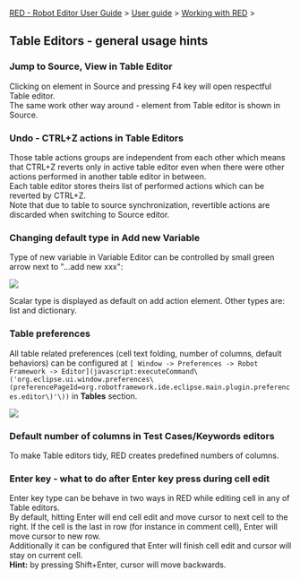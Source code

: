 [RED - Robot Editor User Guide](..\\..\\index.md) > [User
guide](..\\user_guide.md) > [Working with RED](..\\working_with_red.md) >

## Table Editors - general usage hints

### Jump to Source, View in Table Editor

Clicking on element in Source and pressing F4 key will open respectful Table
editor.  
The same work other way around - element from Table editor is shown in Source.

### Undo - CTRL+Z actions in Table Editors

Those table actions groups are independent from each other which means that
CTRL+Z reverts only in active table editor even when there were other actions
performed in another table editor in between.  
Each table editor stores theirs list of performed actions which can be
reverted by CTRL+Z.  
Note that due to table to source synchronization, revertible actions are
discarded when switching to Source editor.

### Changing default type in Add new Variable

Type of new variable in Variable Editor can be controlled by small green arrow
next to "...add new xxx":  
  
![](images/add_new_var.png)  
  
Scalar type is displayed as default on add action element. Other types are:
list and dictionary.  

### Table preferences

All table related preferences (cell text folding, number of columns, default
behaviors) can be configured at `[ Window -> Preferences -> Robot Framework ->
Editor](javascript:executeCommand\('org.eclipse.ui.window.preferences\(preferencePageId=org.robotframework.ide.eclipse.main.plugin.preferences.editor\)'\))`
in **Tables** section.  
  
![](images/table_preferences.png)  
  

### Default number of columns in Test Cases/Keywords editors

To make Table editors tidy, RED creates predefined numbers of columns.  

### Enter key - what to do after Enter key press during cell edit

Enter key type can be behave in two ways in RED while editing cell in any of
Table editors.  
By default, hitting Enter will end cell edit and move cursor to next cell to
the right. If the cell is the last in row (for instance in comment cell),
Enter will move cursor to new row.  
Additionally it can be configured that Enter will finish cell edit and cursor
will stay on current cell.  
**Hint:** by pressing Shift+Enter, cursor will move backwards.


